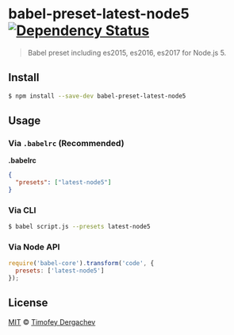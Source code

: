# babel-preset-latest-node5 [![Dependency Status][depstat-image]][depstat-url]

> Babel preset including es2015, es2016, es2017 for Node.js 5.

## Install

```bash
$ npm install --save-dev babel-preset-latest-node5
```

## Usage

### Via `.babelrc` (Recommended)

**.babelrc**

```json
{
  "presets": ["latest-node5"]
}
```

### Via CLI

```bash
$ babel script.js --presets latest-node5
```

### Via Node API

```js
require('babel-core').transform('code', {
  presets: ['latest-node5']
});
```

## License

[MIT](LICENSE.md) © [Timofey Dergachev](https://exeto.me/)

[depstat-url]: https://david-dm.org/exeto/babel-preset-latest-node5#info=Dependencies
[depstat-image]: https://img.shields.io/david/exeto/babel-preset-latest-node5.svg?style=flat-square

